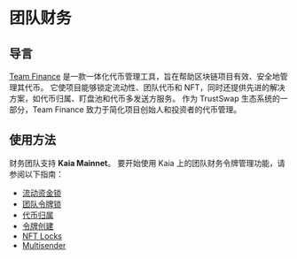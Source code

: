 # 团队财务

## 导言<a id="introduction"></a>

[Team Finance](https://www.team.finance/about) 是一款一体化代币管理工具，旨在帮助区块链项目有效、安全地管理其代币。 它使项目能够锁定流动性、团队代币和 NFT，同时还提供先进的解决方案，如代币归属、盯盘池和代币多发送方服务。 作为 TrustSwap 生态系统的一部分，Team Finance 致力于简化项目创始人和投资者的代币管理。

## 使用方法<a id="usage"></a>

财务团队支持 **Kaia Mainnet**。 要开始使用 Kaia 上的团队财务令牌管理功能，请参阅以下指南：

- [流动资金锁](./liquidity-locks.md)
- [团队令牌锁](./team-token-locks.md)
- [代币归属](./token-vesting.md)
- [令牌创建](./token-creation.md)
- [NFT Locks](./nft-locks.md)
- [Multisender](./multisender.md)
